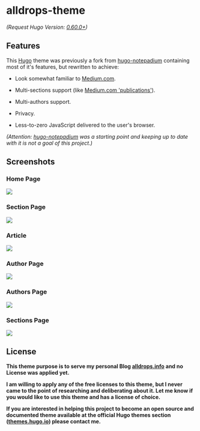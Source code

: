 # alldrops-theme

_(Request Hugo Version: [0.60.0+](https://github.com/gohugoio/hugo/releases/))_

## Features

This [Hugo](https://gohugo.io) theme was previously a fork from [hugo-notepadium](https://github.com/cntrump/hugo-notepadium) containing most of it's features, but rewritten to achieve:

- Look somewhat familiar to [Medium.com](https://medium.com/).

- Multi-sections support (like [Medium.com 'publications'](https://help.medium.com/hc/en-us/articles/115004681607)).

- Multi-authors support.

- Privacy.

- Less-to-zero JavaScript delivered to the user's browser.

_(Attention: [hugo-notepadium](https://github.com/cntrump/hugo-notepadium) was a starting point and keeping up to date with it is not a goal of this project.)_

## Screenshots

### Home Page

![](https://raw.githubusercontent.com/alldropsinfo/alldrops-theme/master/images/scr01.png)

### Section Page

![](https://raw.githubusercontent.com/alldropsinfo/alldrops-theme/master/images/scr02.png)

### Article

![](https://raw.githubusercontent.com/alldropsinfo/alldrops-theme/master/images/scr03.png)

### Author Page

![](https://raw.githubusercontent.com/alldropsinfo/alldrops-theme/master/images/scr04.png)

### Authors Page

![](https://raw.githubusercontent.com/alldropsinfo/alldrops-theme/master/images/scr05.png)

### Sections Page

![](https://raw.githubusercontent.com/alldropsinfo/alldrops-theme/master/images/scr06.png)

## License

**This theme purpose is to serve my personal Blog [alldrops.info](https://alldrops.info) and no License was applied yet.**

**I am willing to apply any of the free licenses to this theme, but I never came to the point of researching and deliberating about it. Let me know if you would like to use this theme and has a license of choice.**

**If you are interested in helping this project to become an open source and documented theme available at the official Hugo themes section ([themes.hugo.io](https://themes.gohugo.io/)) please contact me.**


